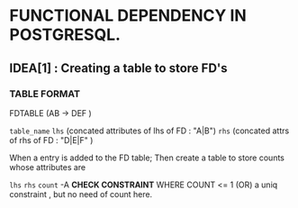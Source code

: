 # FUNCTIONAL DEPENDENCY IN POSTGRESQL.

## IDEA[1] : Creating a table to store FD's

### TABLE FORMAT

FDTABLE (AB -> DEF )


``table_name``
``lhs`` (concated attributes of lhs of FD : "A|B")
``rhs`` (concated attrs of rhs of FD : "D|E|F" )



When a entry is added to the FD table; Then create a table to store counts whose attributes are

```lhs```
```rhs```
```count```
-A **CHECK CONSTRAINT** WHERE COUNT <= 1 (OR) a uniq constraint , but no need of count here.